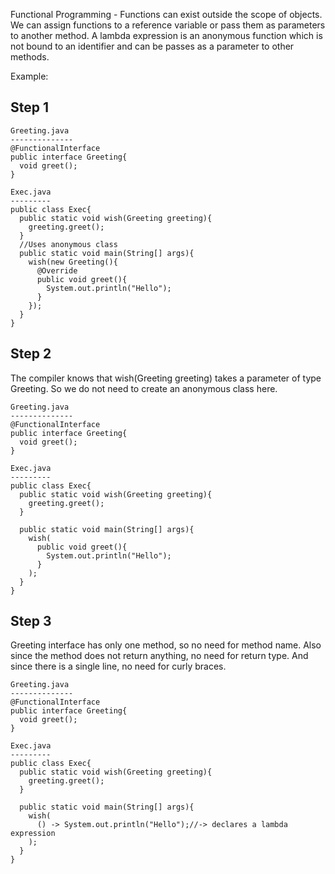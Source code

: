 Functional Programming - Functions can exist outside the scope of objects. We can assign functions to a reference variable or pass them as parameters to another method. A lambda expression is an anonymous function which is not bound to an identifier and can be passes as a parameter to other methods.

Example:

Step 1
------
```
Greeting.java
--------------
@FunctionalInterface
public interface Greeting{
  void greet();
}

Exec.java
---------
public class Exec{
  public static void wish(Greeting greeting){
    greeting.greet();
  }
  //Uses anonymous class
  public static void main(String[] args){
    wish(new Greeting(){
      @Override
      public void greet(){
        System.out.println("Hello");
      }
    });
  }
}
```

Step 2
------
The compiler knows that wish(Greeting greeting) takes a parameter of type Greeting. So we do not need to create an anonymous class here.
```
Greeting.java
--------------
@FunctionalInterface
public interface Greeting{
  void greet();
}

Exec.java
---------
public class Exec{
  public static void wish(Greeting greeting){
    greeting.greet();
  }
  
  public static void main(String[] args){
    wish(
      public void greet(){
        System.out.println("Hello");
      }
    );
  }
}
```
Step 3
------
Greeting interface has only one method, so no need for method name. Also since the method does not return anything, no need for return type. And since there is a single line, no need for curly braces.
```
Greeting.java
--------------
@FunctionalInterface
public interface Greeting{
  void greet();
}

Exec.java
---------
public class Exec{
  public static void wish(Greeting greeting){
    greeting.greet();
  }
  
  public static void main(String[] args){
    wish(
      () -> System.out.println("Hello");//-> declares a lambda expression
    );
  }
}
```


